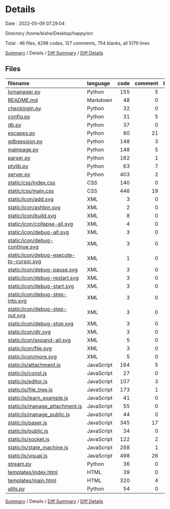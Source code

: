 # Details

Date : 2022-05-09 07:29:04

Directory /home/bishe/Desktop/happy/src

Total : 46 files,  4298 codes, 127 comments, 754 blanks, all 5179 lines

[Summary](results.md) / Details / [Diff Summary](diff.md) / [Diff Details](diff-details.md)

## Files
| filename | language | code | comment | blank | total |
| :--- | :--- | ---: | ---: | ---: | ---: |
| [Iomanager.py](/Iomanager.py) | Python | 155 | 5 | 43 | 203 |
| [README.md](/README.md) | Markdown | 48 | 0 | 48 | 96 |
| [checklogin.py](/checklogin.py) | Python | 32 | 0 | 5 | 37 |
| [config.py](/config.py) | Python | 31 | 5 | 3 | 39 |
| [db.py](/db.py) | Python | 37 | 0 | 20 | 57 |
| [escapes.py](/escapes.py) | Python | 80 | 21 | 26 | 127 |
| [gdbsession.py](/gdbsession.py) | Python | 148 | 3 | 26 | 177 |
| [mainpage.py](/mainpage.py) | Python | 148 | 5 | 24 | 177 |
| [parser.py](/parser.py) | Python | 162 | 1 | 75 | 238 |
| [ptylib.py](/ptylib.py) | Python | 63 | 7 | 10 | 80 |
| [server.py](/server.py) | Python | 403 | 2 | 44 | 449 |
| [static/css/index.css](/static/css/index.css) | CSS | 140 | 0 | 18 | 158 |
| [static/css/main.css](/static/css/main.css) | CSS | 446 | 19 | 69 | 534 |
| [static/icon/add.svg](/static/icon/add.svg) | XML | 3 | 0 | 1 | 4 |
| [static/icon/ashbin.svg](/static/icon/ashbin.svg) | XML | 2 | 0 | 0 | 2 |
| [static/icon/build.svg](/static/icon/build.svg) | XML | 8 | 0 | 1 | 9 |
| [static/icon/collapse-all.svg](/static/icon/collapse-all.svg) | XML | 4 | 0 | 1 | 5 |
| [static/icon/debug-alt.svg](/static/icon/debug-alt.svg) | XML | 3 | 0 | 1 | 4 |
| [static/icon/debug-continue.svg](/static/icon/debug-continue.svg) | XML | 3 | 0 | 1 | 4 |
| [static/icon/debug-execute-to-cursor.svg](/static/icon/debug-execute-to-cursor.svg) | XML | 1 | 0 | 0 | 1 |
| [static/icon/debug-pause.svg](/static/icon/debug-pause.svg) | XML | 3 | 0 | 1 | 4 |
| [static/icon/debug-restart.svg](/static/icon/debug-restart.svg) | XML | 3 | 0 | 1 | 4 |
| [static/icon/debug-start.svg](/static/icon/debug-start.svg) | XML | 3 | 0 | 1 | 4 |
| [static/icon/debug-step-into.svg](/static/icon/debug-step-into.svg) | XML | 3 | 0 | 1 | 4 |
| [static/icon/debug-step-out.svg](/static/icon/debug-step-out.svg) | XML | 3 | 0 | 1 | 4 |
| [static/icon/debug-stop.svg](/static/icon/debug-stop.svg) | XML | 3 | 0 | 1 | 4 |
| [static/icon/dir.svg](/static/icon/dir.svg) | XML | 3 | 0 | 1 | 4 |
| [static/icon/expand-all.svg](/static/icon/expand-all.svg) | XML | 5 | 0 | 1 | 6 |
| [static/icon/file.svg](/static/icon/file.svg) | XML | 3 | 0 | 1 | 4 |
| [static/icon/more.svg](/static/icon/more.svg) | XML | 5 | 0 | 1 | 6 |
| [static/js/attachment.js](/static/js/attachment.js) | JavaScript | 164 | 5 | 26 | 195 |
| [static/js/const.js](/static/js/const.js) | JavaScript | 27 | 0 | 4 | 31 |
| [static/js/editor.js](/static/js/editor.js) | JavaScript | 107 | 3 | 13 | 123 |
| [static/js/file_tree.js](/static/js/file_tree.js) | JavaScript | 173 | 1 | 34 | 208 |
| [static/js/learn_example.js](/static/js/learn_example.js) | JavaScript | 41 | 0 | 6 | 47 |
| [static/js/manage_attachment.js](/static/js/manage_attachment.js) | JavaScript | 55 | 0 | 8 | 63 |
| [static/js/manage_public.js](/static/js/manage_public.js) | JavaScript | 44 | 0 | 6 | 50 |
| [static/js/paser.js](/static/js/paser.js) | JavaScript | 345 | 17 | 45 | 407 |
| [static/js/public.js](/static/js/public.js) | JavaScript | 34 | 0 | 5 | 39 |
| [static/js/socket.js](/static/js/socket.js) | JavaScript | 122 | 2 | 30 | 154 |
| [static/js/state_machine.js](/static/js/state_machine.js) | JavaScript | 288 | 1 | 46 | 335 |
| [static/js/visual.js](/static/js/visual.js) | JavaScript | 498 | 26 | 53 | 577 |
| [stream.py](/stream.py) | Python | 36 | 0 | 13 | 49 |
| [templates/index.html](/templates/index.html) | HTML | 39 | 0 | 5 | 44 |
| [templates/main.html](/templates/main.html) | HTML | 320 | 4 | 28 | 352 |
| [utils.py](/utils.py) | Python | 54 | 0 | 6 | 60 |

[Summary](results.md) / Details / [Diff Summary](diff.md) / [Diff Details](diff-details.md)